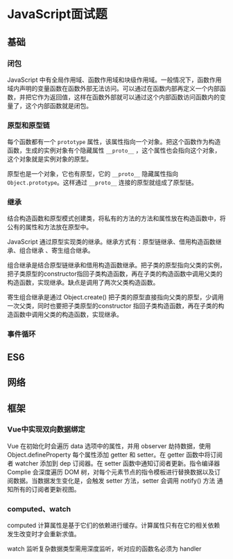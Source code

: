 # JavaScript面试题

## 基础

### 闭包

JavaScript 中有全局作用域、函数作用域和块级作用域。一般情况下，函数作用域内声明的变量函数在函数外部无法访问。可以通过在函数内部再定义一个内部函数，并把它作为返回值，这样在函数外部就可以通过这个内部函数访问函数内的变量了，这个内部函数就是闭包。

### 原型和原型链

每个函数都有一个 `prototype` 属性，该属性指向一个对象。把这个函数作为构造函数，生成的实例对象有个隐藏属性 `__proto__` ，这个属性也会指向这个对象，这个对象就是实例对象的原型。

原型也是一个对象，它也有原型，它的 `__proto__` 隐藏属性指向 `Object.prototype`。这样通过 `__proto__` 连接的原型就组成了原型链。



### 继承

结合构造函数和原型模式创建类，将私有的方法的方法和属性放在构造函数中，将公有的属性和方法放在原型中。

JavaScript 通过原型实现类的继承。继承方式有：原型链继承、借用构造函数继承、组合继承 、寄生组合继承。

组合继承是结合原型链继承和借用构造函数继承。把子类的原型指向父类的实例，把子类原型的constructor指回子类构造函数，再在子类的构造函数中调用父类的构造函数，实现继承。缺点是调用了两次父类构造函数。

寄生组合继承是通过 Object.create() 把子类的原型直接指向父类的原型，少调用一次父类，同时也要把子类原型的constructor 指回子类构造函数，再在子类的构造函数中调用父类的构造函数，实现继承。

### 事件循环

## ES6

## 网络

## 框架

### Vue中实现双向数据绑定

Vue 在初始化时会遍历 data 选项中的属性，并用 observer 劫持数据，使用 Object.defineProperty 每个属性添加 getter 和 setter。在 getter 函数中将订阅者 watcher 添加到 dep 订阅器。在 setter 函数中通知订阅者更新。指令编译器 Complie 会深度遍历 DOM 树，对每个元素节点的指令模板进行替换数据以及订阅数据。当数据发生变化是，会触发 setter 方法，setter 会调用 notify() 方法 通知所有的订阅者更新视图。

### computed、watch

computed 计算属性是基于它们的依赖进行缓存。计算属性只有在它的相关依赖发生改变时才会重新求值。

watch 监听复杂数据类型需用深度监听，听对应的函数名必须为 handler